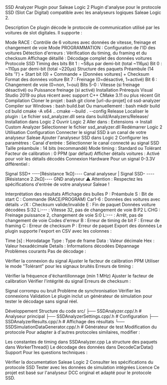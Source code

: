SSD Analyzer Plugin pour Saleae Logic 2
Plugin d'analyse pour le protocole SSD (Slot Car Digital) compatible avec les analyseurs logiques Saleae Logic 2.

Description
Ce plugin décode le protocole de communication utilisé par les voitures de slot digitales. Il supporte :

Mode RACE : Contrôle de 6 voitures avec données de vitesse, freinage et changement de voie
Mode PROGRAMMATION : Configuration de l'ID des voitures
Détection d'erreurs : Vérification du timing, du framing et du checksum
Affichage détaillé : Décodage complet des données voitures
Protocole SSD
Timing des bits
Bit 1 : ~58μs par demi-bit (total ~116μs)
Bit 0 : ~110μs par demi-bit (total ~220μs)
Structure des paquets
Préambule (14 bits '1') + Start bit (0) + Commande + [Données voitures] + Checksum
Format des données voiture
Bit 7 : Freinage (0=désactivé, 1=activé)
Bit 6 : Changement de voie (0=non, 1=oui)
Bits 5-0 : Vitesse (si freinage désactivé) ou Puissance freinage (si activé)
Installation
Prérequis
Visual Studio 2019 ou plus récent avec support C++
CMake 3.11 ou plus récent
Git
Compilation
Cloner le projet :
bash
git clone [url-du-projet]
cd ssd-analyzer
Compiler sur Windows :
bash
build.bat
Ou manuellement :
bash
mkdir build
cd build
cmake -A x64 ..
cmake --build . --config Release
Localiser le plugin : Le fichier ssd_analyzer.dll sera dans build/Analyzers/Release/
Installation dans Logic 2
Ouvrir Logic 2
Aller dans : Extensions → Install Custom Analyzer
Sélectionner le fichier ssd_analyzer.dll
Redémarrer Logic 2
Utilisation
Configuration
Connecter le signal SSD à un canal de votre analyseur Saleae
Ajouter l'analyseur SSD dans Logic 2
Configurer les paramètres :
Canal d'entrée : Sélectionner le canal connecté au signal SSD
Taille préambule : 14 bits (recommandé)
Mode timing : Standard ou Tolérant
Facteur de calibration : 0 PPM (par défaut)
Afficher détails voitures : Activé pour voir les détails décodés
Connexion Hardware
Pour un signal 0-3.3V différentiel :

Signal SSD+ ----[Résistance 1kΩ]---- Canal analyseur
             |
Signal SSD- ----[Résistance 2.2kΩ]---- GND analyseur
⚠️ Attention : Respectez les spécifications d'entrée de votre analyseur Saleae !

Interprétation des résultats
Affichage des bulles
P : Préambule
S : Bit de start
C : Commande (RACE/PROGRAM)
Car1-6 : Données des voitures avec détails
✓/X : Checksum valide/invalide
E : Fin de paquet
Données voiture décodées
S:32 L:--- : Vitesse 32, pas de changement de voie
B:P2 L:CHG : Freinage puissance 2, changement de voie
S:0 L:--- : Arrêt, pas de changement de voie
Codes d'erreur
B : Erreur de timing de bit
F : Erreur de framing
C : Erreur de checksum
P : Erreur de paquet
Export des données
Le plugin supporte l'export en CSV avec les colonnes :

Time [s] : Horodatage
Type : Type de frame
Data : Valeur décimale
Hex : Valeur hexadécimale
Details : Informations décodées
Dépannage
Problèmes courants
Pas de décodage :

Vérifier la connexion du signal
Ajuster le facteur de calibration PPM
Utiliser le mode "Tolérant" pour les signaux bruités
Erreurs de timing :

Vérifier la fréquence d'échantillonnage (min 1 MHz)
Ajuster le facteur de calibration
Vérifier l'intégrité du signal
Erreurs de checksum :

Signal corrompu ou bruit
Problème de synchronisation
Vérifier les connexions
Validation
Le plugin inclut un générateur de simulation pour tester le décodage sans signal réel.

Développement
Structure du code
src/
├── SSDAnalyzer.cpp/.h           # Analyseur principal
├── SSDAnalyzerSettings.cpp/.h   # Configuration
├── SSDAnalyzerResults.cpp/.h    # Affichage des résultats
└── SSDSimulationDataGenerator.cpp/.h # Générateur de test
Modification du protocole
Pour adapter à d'autres protocoles similaires, modifier :

Les constantes de timing dans SSDAnalyzer.cpp
La structure des paquets dans WorkerThread()
Le décodage des données dans DecodeCarData()
Support
Pour les questions techniques :

Vérifier la documentation Saleae Logic 2
Consulter les spécifications du protocole SSD
Tester avec les données de simulation intégrées
Licence
Ce projet est basé sur l'analyseur DCC original et adapté pour le protocole SSD.

